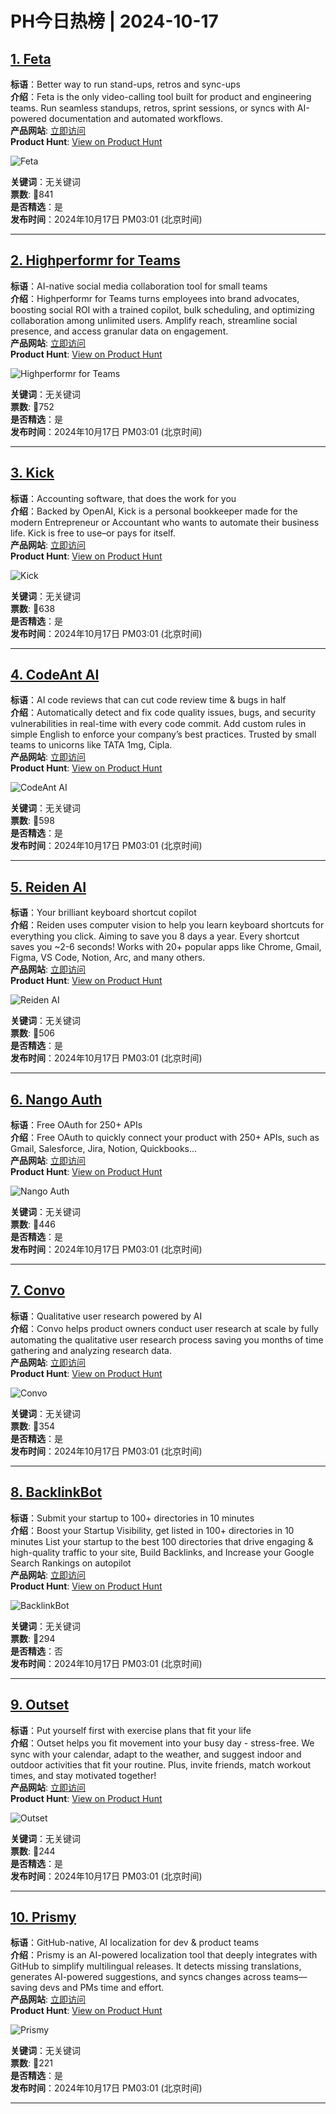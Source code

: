 # PH今日热榜 | 2024-10-17

## [1. Feta](https://www.producthunt.com/posts/feta?utm_campaign=producthunt-api&utm_medium=api-v2&utm_source=Application%3A+linewalker+%28ID%3A+135281%29)  
**标语**：Better way to run stand-ups, retros and sync-ups  
**介绍**：​​Feta is the only video-calling tool built for product and engineering teams. Run seamless standups, retros, sprint sessions, or syncs with AI-powered documentation and automated workflows.  
**产品网站**: [立即访问](https://www.producthunt.com/r/ZQN6DXXIAU4CFN?utm_campaign=producthunt-api&utm_medium=api-v2&utm_source=Application%3A+linewalker+%28ID%3A+135281%29)  
**Product Hunt**: [View on Product Hunt](https://www.producthunt.com/posts/feta?utm_campaign=producthunt-api&utm_medium=api-v2&utm_source=Application%3A+linewalker+%28ID%3A+135281%29)  

![Feta](https://ph-files.imgix.net/bcd45dbd-586e-4f03-bce7-9e374499eaea.png?auto=format&fit=crop&frame=1&h=512&w=1024)  

**关键词**：无关键词  
**票数**: 🔺841  
**是否精选**：是  
**发布时间**：2024年10月17日 PM03:01 (北京时间)  

---

## [2. Highperformr for Teams](https://www.producthunt.com/posts/highperformr-for-teams-1?utm_campaign=producthunt-api&utm_medium=api-v2&utm_source=Application%3A+linewalker+%28ID%3A+135281%29)  
**标语**：AI-native social media collaboration tool for small teams  
**介绍**：Highperformr for Teams turns employees into brand advocates, boosting social ROI with a trained copilot, bulk scheduling, and optimizing collaboration among unlimited users. Amplify reach, streamline social presence, and access granular data on engagement.  
**产品网站**: [立即访问](https://www.producthunt.com/r/YJ3EDPRSLJKA4J?utm_campaign=producthunt-api&utm_medium=api-v2&utm_source=Application%3A+linewalker+%28ID%3A+135281%29)  
**Product Hunt**: [View on Product Hunt](https://www.producthunt.com/posts/highperformr-for-teams-1?utm_campaign=producthunt-api&utm_medium=api-v2&utm_source=Application%3A+linewalker+%28ID%3A+135281%29)  

![Highperformr for Teams](https://ph-files.imgix.net/d39a6be6-c989-4a0d-bde3-c4d80bbdd008.png?auto=format&fit=crop&frame=1&h=512&w=1024)  

**关键词**：无关键词  
**票数**: 🔺752  
**是否精选**：是  
**发布时间**：2024年10月17日 PM03:01 (北京时间)  

---

## [3. Kick](https://www.producthunt.com/posts/kick-3?utm_campaign=producthunt-api&utm_medium=api-v2&utm_source=Application%3A+linewalker+%28ID%3A+135281%29)  
**标语**：Accounting software, that does the work for you  
**介绍**：Backed by OpenAI, Kick is a personal bookkeeper made for the modern Entrepreneur or Accountant who wants to automate their business life. Kick is free to use–or pays for itself.  
**产品网站**: [立即访问](https://www.producthunt.com/r/56XAFAPSYZC67Q?utm_campaign=producthunt-api&utm_medium=api-v2&utm_source=Application%3A+linewalker+%28ID%3A+135281%29)  
**Product Hunt**: [View on Product Hunt](https://www.producthunt.com/posts/kick-3?utm_campaign=producthunt-api&utm_medium=api-v2&utm_source=Application%3A+linewalker+%28ID%3A+135281%29)  

![Kick](https://ph-files.imgix.net/fd942612-457e-4fa3-b918-6551acb8b224.png?auto=format&fit=crop&frame=1&h=512&w=1024)  

**关键词**：无关键词  
**票数**: 🔺638  
**是否精选**：是  
**发布时间**：2024年10月17日 PM03:01 (北京时间)  

---

## [4. CodeAnt AI](https://www.producthunt.com/posts/codeant-ai-2?utm_campaign=producthunt-api&utm_medium=api-v2&utm_source=Application%3A+linewalker+%28ID%3A+135281%29)  
**标语**：AI code reviews that can cut code review time & bugs in half  
**介绍**：Automatically detect and fix code quality issues, bugs, and security vulnerabilities in real-time with every code commit. Add custom rules in simple English to enforce your company’s best practices. Trusted by small teams to unicorns like TATA 1mg, Cipla.  
**产品网站**: [立即访问](https://www.producthunt.com/r/ATUIP3AF7QEQXD?utm_campaign=producthunt-api&utm_medium=api-v2&utm_source=Application%3A+linewalker+%28ID%3A+135281%29)  
**Product Hunt**: [View on Product Hunt](https://www.producthunt.com/posts/codeant-ai-2?utm_campaign=producthunt-api&utm_medium=api-v2&utm_source=Application%3A+linewalker+%28ID%3A+135281%29)  

![CodeAnt AI](https://ph-files.imgix.net/fafe270f-65c9-44c0-b7ba-7cfd6be8a5c6.png?auto=format&fit=crop&frame=1&h=512&w=1024)  

**关键词**：无关键词  
**票数**: 🔺598  
**是否精选**：是  
**发布时间**：2024年10月17日 PM03:01 (北京时间)  

---

## [5. Reiden AI](https://www.producthunt.com/posts/reiden-ai?utm_campaign=producthunt-api&utm_medium=api-v2&utm_source=Application%3A+linewalker+%28ID%3A+135281%29)  
**标语**：Your brilliant keyboard shortcut copilot  
**介绍**：Reiden uses computer vision to help you learn keyboard shortcuts for everything you click. Aiming to save you 8 days a year. Every shortcut saves you ~2-6 seconds! Works with 20+ popular apps like Chrome, Gmail, Figma, VS Code, Notion, Arc, and many others.  
**产品网站**: [立即访问](https://www.producthunt.com/r/NKCFR5P6G7U3NX?utm_campaign=producthunt-api&utm_medium=api-v2&utm_source=Application%3A+linewalker+%28ID%3A+135281%29)  
**Product Hunt**: [View on Product Hunt](https://www.producthunt.com/posts/reiden-ai?utm_campaign=producthunt-api&utm_medium=api-v2&utm_source=Application%3A+linewalker+%28ID%3A+135281%29)  

![Reiden AI](https://ph-files.imgix.net/e847bcdc-57da-4f2e-8e6b-bcce85228c71.png?auto=format&fit=crop&frame=1&h=512&w=1024)  

**关键词**：无关键词  
**票数**: 🔺506  
**是否精选**：是  
**发布时间**：2024年10月17日 PM03:01 (北京时间)  

---

## [6. Nango Auth](https://www.producthunt.com/posts/nango-auth?utm_campaign=producthunt-api&utm_medium=api-v2&utm_source=Application%3A+linewalker+%28ID%3A+135281%29)  
**标语**：Free OAuth for 250+ APIs  
**介绍**：Free OAuth to quickly connect your product with 250+ APIs, such as Gmail, Salesforce, Jira, Notion, Quickbooks…  
**产品网站**: [立即访问](https://www.producthunt.com/r/V73QBUCXUE6LXP?utm_campaign=producthunt-api&utm_medium=api-v2&utm_source=Application%3A+linewalker+%28ID%3A+135281%29)  
**Product Hunt**: [View on Product Hunt](https://www.producthunt.com/posts/nango-auth?utm_campaign=producthunt-api&utm_medium=api-v2&utm_source=Application%3A+linewalker+%28ID%3A+135281%29)  

![Nango Auth](https://ph-files.imgix.net/7e779d24-f9cc-455a-85f2-88930f30835d.png?auto=format&fit=crop&frame=1&h=512&w=1024)  

**关键词**：无关键词  
**票数**: 🔺446  
**是否精选**：是  
**发布时间**：2024年10月17日 PM03:01 (北京时间)  

---

## [7. Convo](https://www.producthunt.com/posts/convo-3?utm_campaign=producthunt-api&utm_medium=api-v2&utm_source=Application%3A+linewalker+%28ID%3A+135281%29)  
**标语**：Qualitative user research powered by AI  
**介绍**：Convo helps product owners conduct user research at scale by fully automating the qualitative user research process saving you months of time gathering and analyzing research data.  
**产品网站**: [立即访问](https://www.producthunt.com/r/6D34GDESCK7BCS?utm_campaign=producthunt-api&utm_medium=api-v2&utm_source=Application%3A+linewalker+%28ID%3A+135281%29)  
**Product Hunt**: [View on Product Hunt](https://www.producthunt.com/posts/convo-3?utm_campaign=producthunt-api&utm_medium=api-v2&utm_source=Application%3A+linewalker+%28ID%3A+135281%29)  

![Convo](https://ph-files.imgix.net/8d08278a-4105-4279-84e4-b56b81877499.jpeg?auto=format&fit=crop&frame=1&h=512&w=1024)  

**关键词**：无关键词  
**票数**: 🔺354  
**是否精选**：是  
**发布时间**：2024年10月17日 PM03:01 (北京时间)  

---

## [8. BacklinkBot](https://www.producthunt.com/posts/backlinkbot?utm_campaign=producthunt-api&utm_medium=api-v2&utm_source=Application%3A+linewalker+%28ID%3A+135281%29)  
**标语**：Submit your startup to 100+ directories in 10 minutes  
**介绍**：Boost your Startup Visibility, get listed in 100+ directories in 10 minutes List your startup to the best 100 directories that drive engaging & high-quality traffic to your site, Build Backlinks, and Increase your Google Search Rankings on autopilot  
**产品网站**: [立即访问](https://www.producthunt.com/r/W4MJCSZQYQOHBV?utm_campaign=producthunt-api&utm_medium=api-v2&utm_source=Application%3A+linewalker+%28ID%3A+135281%29)  
**Product Hunt**: [View on Product Hunt](https://www.producthunt.com/posts/backlinkbot?utm_campaign=producthunt-api&utm_medium=api-v2&utm_source=Application%3A+linewalker+%28ID%3A+135281%29)  

![BacklinkBot](https://ph-files.imgix.net/f3a0bb1e-2773-4a38-b2bd-02731e73423c.png?auto=format&fit=crop&frame=1&h=512&w=1024)  

**关键词**：无关键词  
**票数**: 🔺294  
**是否精选**：否  
**发布时间**：2024年10月17日 PM03:01 (北京时间)  

---

## [9. Outset ](https://www.producthunt.com/posts/outset-2?utm_campaign=producthunt-api&utm_medium=api-v2&utm_source=Application%3A+linewalker+%28ID%3A+135281%29)  
**标语**：Put yourself first with exercise plans that fit your life  
**介绍**：Outset helps you fit movement into your busy day - stress-free. We sync with your calendar, adapt to the weather, and suggest indoor and outdoor activities that fit your routine. Plus, invite friends, match workout times, and stay motivated together!  
**产品网站**: [立即访问](https://www.producthunt.com/r/CGZLBSAZ7IHC7B?utm_campaign=producthunt-api&utm_medium=api-v2&utm_source=Application%3A+linewalker+%28ID%3A+135281%29)  
**Product Hunt**: [View on Product Hunt](https://www.producthunt.com/posts/outset-2?utm_campaign=producthunt-api&utm_medium=api-v2&utm_source=Application%3A+linewalker+%28ID%3A+135281%29)  

![Outset ](https://ph-files.imgix.net/03607fdb-5ba4-4574-bfe2-fd193ed5c7c3.png?auto=format&fit=crop&frame=1&h=512&w=1024)  

**关键词**：无关键词  
**票数**: 🔺244  
**是否精选**：是  
**发布时间**：2024年10月17日 PM03:01 (北京时间)  

---

## [10. Prismy](https://www.producthunt.com/posts/prismy-2?utm_campaign=producthunt-api&utm_medium=api-v2&utm_source=Application%3A+linewalker+%28ID%3A+135281%29)  
**标语**：GitHub-native, AI localization for dev & product teams  
**介绍**：Prismy is an AI-powered localization tool that deeply integrates with GitHub to simplify multilingual releases. It detects missing translations, generates AI-powered suggestions, and syncs changes across teams—saving devs and PMs time and effort.  
**产品网站**: [立即访问](https://www.producthunt.com/r/KU7DV7MBE7XNXA?utm_campaign=producthunt-api&utm_medium=api-v2&utm_source=Application%3A+linewalker+%28ID%3A+135281%29)  
**Product Hunt**: [View on Product Hunt](https://www.producthunt.com/posts/prismy-2?utm_campaign=producthunt-api&utm_medium=api-v2&utm_source=Application%3A+linewalker+%28ID%3A+135281%29)  

![Prismy](https://ph-files.imgix.net/8466e721-7e87-469f-a63b-4c2ddab3d587.png?auto=format&fit=crop&frame=1&h=512&w=1024)  

**关键词**：无关键词  
**票数**: 🔺221  
**是否精选**：是  
**发布时间**：2024年10月17日 PM03:01 (北京时间)  

---


